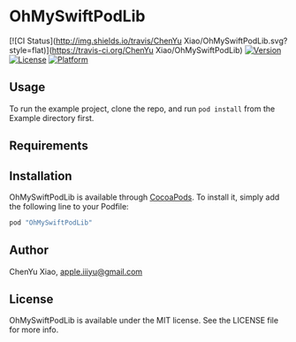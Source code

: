 # OhMySwiftPodLib

[![CI Status](http://img.shields.io/travis/ChenYu Xiao/OhMySwiftPodLib.svg?style=flat)](https://travis-ci.org/ChenYu Xiao/OhMySwiftPodLib)
[![Version](https://img.shields.io/cocoapods/v/OhMySwiftPodLib.svg?style=flat)](http://cocoapods.org/pods/OhMySwiftPodLib)
[![License](https://img.shields.io/cocoapods/l/OhMySwiftPodLib.svg?style=flat)](http://cocoapods.org/pods/OhMySwiftPodLib)
[![Platform](https://img.shields.io/cocoapods/p/OhMySwiftPodLib.svg?style=flat)](http://cocoapods.org/pods/OhMySwiftPodLib)

## Usage

To run the example project, clone the repo, and run `pod install` from the Example directory first.

## Requirements

## Installation

OhMySwiftPodLib is available through [CocoaPods](http://cocoapods.org). To install
it, simply add the following line to your Podfile:

```ruby
pod "OhMySwiftPodLib"
```

## Author

ChenYu Xiao, apple.iiiyu@gmail.com

## License

OhMySwiftPodLib is available under the MIT license. See the LICENSE file for more info.
